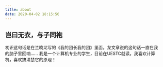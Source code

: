 ```yaml
---
title: about
date: 2020-04-02 18:15:56
---
```



## 岂曰无衣，与子同袍
初识这句话是在兰晓龙写的《我的团长我的团》里面，龙文章说的这句话一直在我的脑子里回响......
我是一个计算机专业的学生，目前在UESTC就读，我喜欢计算机，喜欢搞清楚它的原理！


